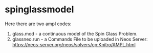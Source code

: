 # spinglassmodel

Here there are two ampl codes:

1. glass.mod - a continuous model of the Spin Glass Problem.
2. glassneo.run - a Commands File to be uploaded in Neos Server: https://neos-server.org/neos/solvers/cp:Knitro/AMPL.html
